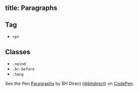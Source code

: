 title: Paragraphs
---

## Tag

* `<p>`

## Classes

* `.noind`
* `.br-before`
* `.hang`

<p data-height="401" data-theme-id="28900" data-slug-hash="0d4b6fe52e8d2e86f7ca017a431b11a7" data-default-tab="html,result" data-user="bhdirect" data-embed-version="2" data-pen-title="Paragraphs" class="codepen">See the Pen <a href="http://codepen.io/bhdirect/pen/0d4b6fe52e8d2e86f7ca017a431b11a7/">Paragraphs</a> by BH Direct (<a href="http://codepen.io/bhdirect">@bhdirect</a>) on <a href="http://codepen.io">CodePen</a>.</p>
<script async src="https://production-assets.codepen.io/assets/embed/ei.js"></script>